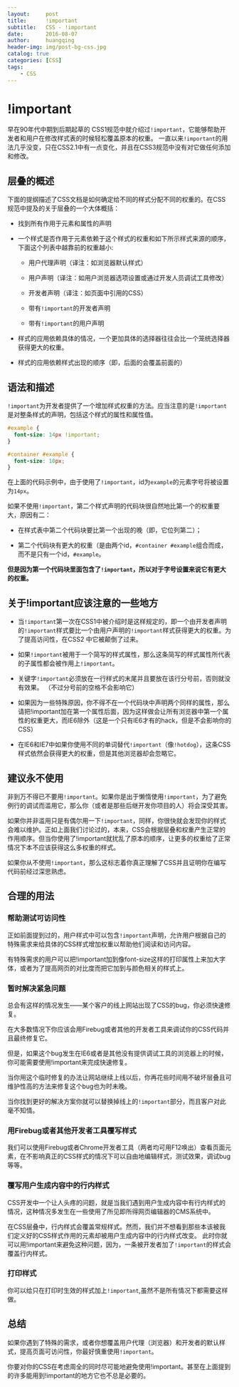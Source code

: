 ```yaml
---
layout:     post
title:      !important
subtitle:   CSS - !important
date:       2016-08-07
author:     huangqing
header-img: img/post-bg-css.jpg
catalog: true
categories: [CSS]
tags:
    - CSS
---
```


# !important

早在90年代中期到后期起草的 CSS1规范中就介绍过`!important`，它能够帮助开发者和用户在修改样式表的时候轻松覆盖原本的权重。
一直以来`!important`的用法几乎没变，只在CSS2.1中有一点变化，并且在CSS3规范中没有对它做任何添加和修改。

## 层叠的概述

下面的提纲描述了CSS文档是如何确定给不同的样式分配不同的权重的。在CSS规范中提及的关于层叠的一个大体概括：

+  找到所有作用于元素和属性的声明

+  一个样式是否作用于元素依赖于这个样式的权重和如下所示样式来源的顺序，下面这个列表中越靠前的权重越小:

    +  用户代理声明（译注：如浏览器默认样式）

    +  用户声明（译注：如用户浏览器选项设置或通过开发人员调试工具修改）

    +  开发者声明（译注：如页面中引用的CSS）

    +  带有`!important`的开发者声明

    +  带有`!important`的用户声明

+  样式的应用依赖具体的情况，一个更加具体的选择器往往会比一个笼统选择器获得更大的权重。

+  样式的应用依赖样式出现的顺序（即，后面的会覆盖前面的）

## 语法和描述

`!important`为开发者提供了一个增加样式权重的方法。应当注意的是`!important`是对整条样式的声明，包括这个样式的属性和属性值。

```css
#example {
  font-size: 14px !important;	
}

#container #example {
  font-size: 10px;
}
```

在上面的代码示例中，由于使用了`!important`，id为`example`的元素字号将被设置为`14px`。

如果不使用`!important`，第二个样式声明的代码块很自然地比第一个的权重要大，原因有二：

+   在样式表中第二个代码块要比第一个出现的晚（即，它位列第二）；

+   第二个代码块有更大的权重（是由两个id，`#container #example`组合而成，而不是只有一个id，`#example`。

**但是因为第一个代码块里面包含了`!important`，所以对于字号设置来说它有更大的权重。**

## 关于!important应该注意的一些地方

+   当`!important`第一次在CSS1中被介绍时是这样规定的，即一个由开发者声明的`!important`样式要比一个由用户声明的`!important`样式获得更大的权重。为了提高访问性，在CSS2 中它被颠倒了过来。

+   如果`!important`被用于一个简写的样式属性，那么这条简写的样式属性所代表的子属性都会被作用上`!important`。

+   关键字`!important`必须放在一行样式的末尾并且要放在该行分号前，否则就没有效果。 （不过分号前的空格不会影响它）

+   如果因为一些特殊原因，你不得不在一个代码块中声明两个同样的属性，那么请把!important加在第一个属性后面，因为这样做会让所有浏览器中第一个属性的权重更大，而IE6除外（这是一个只有IE6才有的hack，但是不会影响你的CSS）

+   在IE6和IE7中如果你使用不同的单词替代`!important`（像`!hotdog`），这条CSS样式依然会获得更大的权重，但是其他浏览器却会忽略它。

## 建议永不使用

非到万不得已不要用`!important`。如果你是出于懒惰使用`!important`，为了避免例行的调试而滥用它，那么你（或者是那些后继开发你项目的人）将会深受其害。

如果你并非滥用只是有偶尔用一下`!important`，同样，你很快就会发现你的样式会难以维护。正如上面我们讨论过的，本来，CSS会根据层叠和权重产生正常的作用顺序。但当你使用了!important就扰乱了原本的顺序，让更多的权重给了正常情况下本不应该获得这么多权重的样式。

如果你从不使用`!important`，那么这标志着你真正理解了CSS并且证明你在编写代码前经过深思熟虑。

## 合理的用法

### 帮助测试可访问性

正如前面提到过的，用户样式中可以包含`!important`声明，允许用户根据自己的特殊需求来给具体的CSS样式增加权重以帮助他们阅读和访问内容。

有特殊需求的用户可以把!important加到像font-size这样的打印属性上来加大字体，或者为了提高网页的对比度而把它加到与颜色相关的样式上。

### 暂时解决紧急问题

总会有这样的情况发生——某个客户的线上网站出现了CSS的bug，你必须快速修复。

在大多数情况下你应该会用Firebug或者其他的开发者工具来调试你的CSS代码并且最终修复它。

但是，如果这个bug发生在IE6或者是其他没有提供调试工具的浏览器上的时候，你可能需要使用!important来完成快速修复。

当你用这个临时修复的办法让网站继续上线以后，你再花些时间用不破坏层叠且可维护性高的方法来修复这个bug也为时未晚。

当你找到更好的解决方案你就可以替换掉线上的`!important`部分，而且客户对此毫不知情。

### 用Firebug或者其他开发者工具覆写样式

我们可以使用Firebug或者Chrome开发者工具（两者均可用F12唤出）查看页面元素，在不影响真正的CSS样式的情况下可以自由地编辑样式，测试效果，调试bug等等。


### 覆写用户生成内容中的行内样式

CSS开发中一个让人头疼的问题，就是当我们遇到用户生成内容中有行内样式的情况，这种情况多发生在一些使用了所见即所得网页编辑器的CMS系统中。

在CSS层叠中，行内样式会覆盖常规样式。然而，我们并不想看到那些本该被我们定义好的CSS样式作用的元素却被用户生成内容中的行内样式改变。
此时你就可以用!important来避免这种问题，因为，一条被开发者加了`!important`的样式会覆盖行内样式。

 
### 打印样式

你可以给只在打印时生效的样式加上`!important`,虽然不是所有情况下都需要这样做。

## 总结

如果你遇到了特殊的需求，或者你想覆盖用户代理（浏览器）和开发者的默认样式，提高页面可访问性，你最好慎重使用`!important`。

你要对你的CSS在考虑周全的同时尽可能地避免使用!important。甚至在上面提到的许多能用到!important的地方它也不总是必要的。